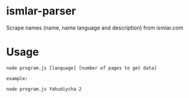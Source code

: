 # ismlar-parser
Scrape names (name, name language and description) from ismlar.com

# Usage

```
node program.js [language] [number of pages to get data]

example: 

node program.js Yahudiycha 2

```
